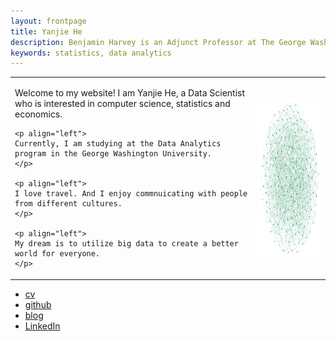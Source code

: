 ```yaml
---
layout: frontpage
title: Yanjie He
description: Benjamin Harvey is an Adjunct Professor at The George Washington University. He teaches a Data Analytis Introduction and Practicum course.
keywords: statistics, data analytics
---
```


<table class="wide">
<tr>
  <td class="left">
    <p align="left">
    Welcome to my website! I am Yanjie He, a Data Scientist who is interested in computer science, statistics and economics.
    </p>
    
    <p align="left">
    Currently, I am studying at the Data Analytics program in the George Washington University.
    </p>
    
    <p align="left">
    I love travel. And I enjoy commnuicating with people from different cultures.
    </p>
    
    <p align="left">
    My dream is to utilize big data to create a better world for everyone.
    </p>
  </td>
  <td class="right">
    <img src="figures/random_graph.png" alt="Random Graph" width="256" height="256" align="right">
  </td>
</tr>
</table>

<div class="navbar">
  <div class="navbar-inner">
      <ul class="nav">
          <li><a href="{{ BASE_PATH }}/assets/broman_cv.pdf">cv</a></li>
          <li><a href="https://github.com/yanjiehe">github</a></li>
          <li><a href="http://kbroman.org/blog">blog</a></li>
          <li><a href="https://www.linkedin.com/in/yanjie-he-1305a815a/">LinkedIn</a></li>
      </ul>
  </div>
</div>
